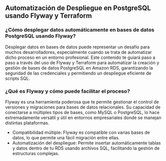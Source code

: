 <h2 align="left"> Automatización de Despliegue en PostgreSQL usando Flyway y Terraform </h2>

<h3 align="left"> ¿Cómo desplegar datos automáticamente en bases de datos PostgreSQL usando Flyway? </h3>

<p align="left"> Desplegar datos en bases de datos puede representar un desafío para muchos desarrolladores, especialmente cuando se trata de automatizar dicho proceso en un entorno profesional. Este contenido te guiará paso a paso a través del uso de Flyway y Terraform para automatizar la creación y gestión de bases de datos PostgreSQL en Amazon RDS, garantizando la seguridad de las credenciales y permitiendo un despliegue eficiente de scripts SQL. </p>

<h3 align="left"> ¿Qué es Flyway y cómo puede facilitar el proceso? </h3>

<p align="left"> Flyway es una herramienta poderosa que te permite gestionar el control de versiones y migraciones para bases de datos relacionales. Su capacidad de conectarse a múltiples tipos de bases, como MySQL o PostgreSQL, lo hace extremadamente versátil y útil en entornos empresariales donde se manejan distintas plataformas.

* Compatibilidad múltiple: Flyway es compatible con varias bases de datos, lo que permite una fácil migración entre ellas.
* Automatización del despliegue: Permite insertar automáticamente tablas y datos dentro de tu RDS usando archivos SQL, facilitando la gestión de estructuras complejas. </p>

